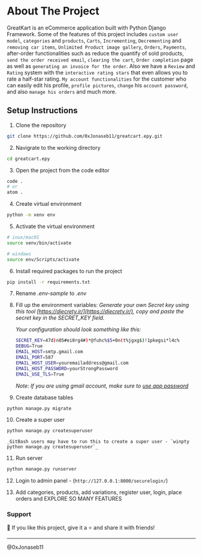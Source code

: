 
# About The Project

GreatKart is an eCommerce application built with Python Django Framework. Some of the features of this project includes `custom user model`, `categories` and `products`, `Carts`, `Incrementing`, `Decrementing` and `removing car items`, `Unlimited Product image gallery`, `Orders`, `Payments`, after-order functionalities such as reduce the quantify of sold products, `send the order received email`, `clearing the cart`, `Order completion` page as well as `generating an invoice for the order`. Also we have a `Review` and `Rating` system with the `interactive rating stars` that even allows you to rate a half-star rating. `My account functionalities` for the customer who can easily edit his profile, `profile pictures`, `change` his `account password`, and also `manage his orders` and much more. <!-- Finally hosted this application on AWS Elastic Beanstalk -->

## Setup Instructions

1. Clone the repository 

```sh 
git clone https://github.com/0xJonaseb11/greatcart.epy.git
```

2. Navigrate to the working directory 
```sh
cd greatcart.epy
```

3. Open the project from the code editor 
```sh
code . 
# or 
atom .
```

4. Create virtual environment 
```sh
python -m venv env
```
5. Activate the virtual environment 
```sh 
# inux/macOS
source venv/bin/activate  

# windows
source env/Scripts/activate
```
6. Install required packages to run the project 

```sh 
pip install -r requirements.txt
```

7. Rename _.env-sample_ to _.env_
8. Fill up the environment variables:
    _Generate your own Secret key using this tool [https://djecrety.ir/](https://djecrety.ir/), copy and paste the secret key in the SECRET_KEY field._

    _Your configuration should look something like this:_

    ```sh
    SECRET_KEY=47d)n05#ei0rg4#)*@fuhc%$5+0n(t%jgxg$)!1pkegsi*l4c%
    DEBUG=True
    EMAIL_HOST=smtp.gmail.com
    EMAIL_PORT=587
    EMAIL_HOST_USER=youremailaddress@gmail.com
    EMAIL_HOST_PASSWORD=yourStrongPassword
    EMAIL_USE_TLS=True
    ```
    _Note: If you are using gmail account, make sure to [use app password](https://support.google.com/accounts/answer/185833)_
    
9. Create database tables

```sh
python manage.py migrate
```

10. Create a super user

```sh
python manage.py createsuperuser
```
    _GitBash users may have to run this to create a super user - `winpty python manage.py createsuperuser`_
    
11. Run server

```sh
python manage.py runserver
```

12. Login to admin panel - (`http://127.0.0.1:8000/securelogin/`)

13. Add categories, products, add variations, register user, login, place orders and EXPLORE SO MANY FEATURES

### Support
💙 If you like this project, give it a ⭐ and share it with friends!

--------------
@0xJonaseb11